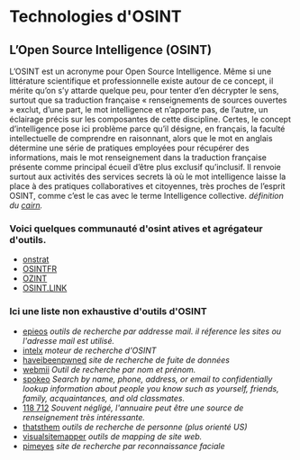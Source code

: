 # Technologies d'OSINT

## L’Open Source Intelligence (OSINT)

L’OSINT est un acronyme pour Open Source Intelligence. Même si une littérature scientifique et professionnelle existe autour de ce concept, il mérite qu’on s’y attarde quelque peu, pour tenter d’en décrypter le sens, surtout que sa traduction française « renseignements de sources ouvertes » exclut, d’une part, le mot intelligence et n’apporte pas, de l’autre, un éclairage précis sur les composantes de cette discipline. Certes, le concept d’intelligence pose ici problème parce qu’il désigne, en français, la faculté intellectuelle de comprendre en raisonnant, alors que le mot en anglais détermine une série de pratiques employées pour récupérer des informations, mais le mot renseignement dans la traduction française présente comme principal écueil d’être plus exclusif qu’inclusif. Il renvoie surtout aux activités des services secrets là où le mot intelligence laisse la place à des pratiques collaboratives et citoyennes, très proches de l’esprit OSINT, comme c’est le cas avec le terme Intelligence collective.
*définition du [cairn](https://www.cairn.info/revue-i2d-information-donnees-et-documents-2021-1-page-14.htm).*



### Voici quelques communauté d'osint atives et agrégateur d'outils. 

- [onstrat](https://onstrat.com/osint/)
- [OSINTFR](https://osintfr.com/en/home/)
- [OZINT](https://ozint.eu/)
- [OSINT.LINK](https://osint.link/)
  

### Ici une liste non exhaustive d'outils d'OSINT 


- [epieos](https://epieos.com/) *outils de recherche par addresse mail. il réference les sites ou l'adresse mail est utilisé.*
- [intelx](https://intelx.io/) *moteur de recherche d'OSINT*
- [haveibeenpwned](https://haveibeenpwned.com/) *site de recherche de fuite de données*
- [webmii](https://webmii.com/) *Outil de recherche par nom et prénom.*
- [spokeo](https://www.spokeo.com/) *Search by name, phone, address, or email to confidentially lookup information about people you know such as yourself, friends, family, acquaintances, and old classmates.*
- [118 712](https://www.118712.fr/) *Souvent négligé, l'annuaire peut être une source de renseignement très intéressante.*
- [thatsthem](https://thatsthem.com/) *outils de recherche de personne (plus orienté US)*
- [visualsitemapper](https://visualsitemapper.com/) *outils de mapping de site web.*
- [pimeyes](https://pimeyes.com/en) *site de recherche par reconnaissance faciale*
